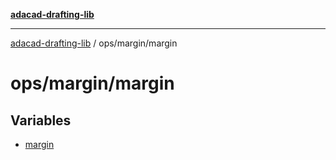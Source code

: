 [**adacad-drafting-lib**](../../../README.md)

***

[adacad-drafting-lib](../../../modules.md) / ops/margin/margin

# ops/margin/margin

## Variables

- [margin](variables/margin.md)
